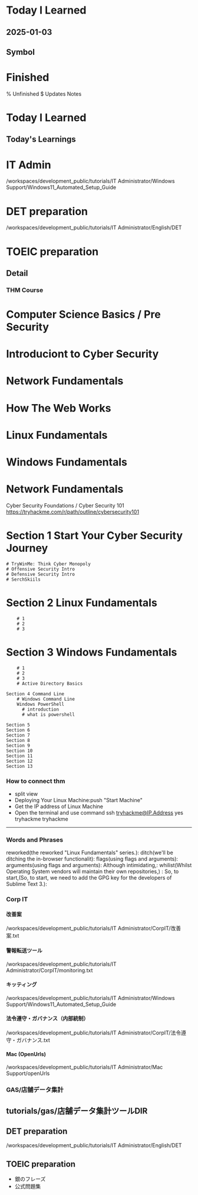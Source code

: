 # Today I Learned

## 2025-01-03

## Symbol
# Finished
% Unfinished
$ Updates Notes

# Today I Learned

## Today's Learnings
  # IT Admin
  /workspaces/development_public/tutorials/IT Administrator/Windows Support/Windows11_Automated_Setup_Guide

  # DET preparation
  /workspaces/development_public/tutorials/IT Administrator/English/DET

  # TOEIC preparation

## Detail

### THM Course
# Computer Science Basics / Pre Security
  # Introduciont to Cyber Security
  # Network Fundamentals
  # How The Web Works
  # Linux Fundamentals
  # Windows Fundamentals
  # Network Fundamentals


  Cyber Security Foundations / Cyber Security 101
    https://tryhackme.com/r/path/outline/cybersecurity101

  # Section 1 Start Your Cyber Security Journey
    # TryWinMe: Think Cyber Monopoly
    # Offensive Security Intro
    # Defensive Security Intro
    # SerchSkiils

  # Section 2 Linux Fundamentals
        # 1
        # 2
        # 3

  # Section 3 Windows Fundamentals
        # 1
        # 2
        # 3
        # Active Directory Basics

    Section 4 Command Line
        # Windows Command Line
        Windows PowerShell
          # introduction
          # what is powershell
    
    Section 5 
    Section 6
    Section 7
    Section 8
    Section 9
    Section 10
    Section 11
    Section 12
    Section 13


### How to connect thm
- split view
- Deploying Your Linux Machine:push "Start Machine"
- Get the IP address of Linux Machine
- Open the terminal and use command
  ssh tryhackme@IP.Address
  yes
  tryhackme
  tryhackme
---



### Words and Phrases
reworked(the reworked "Linux Fundamentals" series.):
ditch(we'll be ditching the in-browser functionalit):
flags(using flags and arguments):
arguments(using flags and arguments):
Although intimidating,:
whilist(Whilst Operating System vendors will maintain their own repositories,) :
So, to start,(So, to start, we need to add the GPG key for the developers of Sublime Text 3.):



### Corp IT

#### 改善案
/workspaces/development_public/tutorials/IT Administrator/CorpIT/改善案.txt

#### 警報転送ツール
/workspaces/development_public/tutorials/IT Administrator/CorpIT/monitoring.txt

#### キッティング
/workspaces/development_public/tutorials/IT Administrator/Windows Support/Windows11_Automated_Setup_Guide

#### 法令遵守・ガバナンス（内部統制）
/workspaces/development_public/tutorials/IT Administrator/CorpIT/法令遵守・ガバナンス.txt

#### Mac (OpenUrls)
/workspaces/development_public/tutorials/IT Administrator/Mac Support/openUrls

### GAS/店舗データ集計
tutorials/gas/店舗データ集計ツールDIR
---

## DET preparation
/workspaces/development_public/tutorials/IT Administrator/English/DET

## TOEIC preparation
- 銀のフレーズ
- 公式問題集


